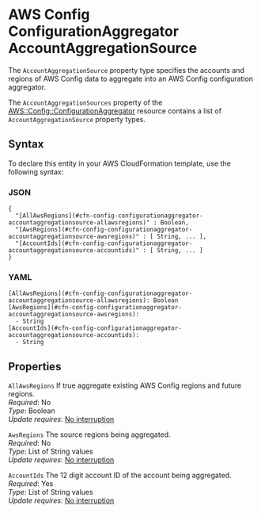 # AWS Config ConfigurationAggregator AccountAggregationSource<a name="aws-properties-config-configurationaggregator-accountaggregationsource"></a>

<a name="aws-properties-config-configurationaggregator-accountaggregationsource-description"></a>The `AccountAggregationSource` property type specifies the accounts and regions of AWS Config data to aggregate into an AWS Config configuration aggregator\.

<a name="aws-properties-config-configurationaggregator-accountaggregationsource-inheritance"></a>The `AccountAggregationSources` property of the [AWS::Config::ConfigurationAggregator](aws-resource-config-configurationaggregator.md) resource contains a list of `AccountAggregationSource` property types\.

## Syntax<a name="aws-properties-config-configurationaggregator-accountaggregationsource-syntax"></a>

To declare this entity in your AWS CloudFormation template, use the following syntax:

### JSON<a name="aws-properties-config-configurationaggregator-accountaggregationsource-syntax.json"></a>

```
{
  "[AllAwsRegions](#cfn-config-configurationaggregator-accountaggregationsource-allawsregions)" : Boolean,
  "[AwsRegions](#cfn-config-configurationaggregator-accountaggregationsource-awsregions)" : [ String, ... ],
  "[AccountIds](#cfn-config-configurationaggregator-accountaggregationsource-accountids)" : [ String, ... ]
}
```

### YAML<a name="aws-properties-config-configurationaggregator-accountaggregationsource-syntax.yaml"></a>

```
[AllAwsRegions](#cfn-config-configurationaggregator-accountaggregationsource-allawsregions): Boolean
[AwsRegions](#cfn-config-configurationaggregator-accountaggregationsource-awsregions): 
  - String
[AccountIds](#cfn-config-configurationaggregator-accountaggregationsource-accountids): 
  - String
```

## Properties<a name="aws-properties-config-configurationaggregator-accountaggregationsource-properties"></a>

`AllAwsRegions`  <a name="cfn-config-configurationaggregator-accountaggregationsource-allawsregions"></a>
If true aggregate existing AWS Config regions and future regions\.  
 *Required*: No  
 *Type*: Boolean  
 *Update requires*: [No interruption](using-cfn-updating-stacks-update-behaviors.md#update-no-interrupt) 

`AwsRegions`  <a name="cfn-config-configurationaggregator-accountaggregationsource-awsregions"></a>
The source regions being aggregated\.  
 *Required*: No  
 *Type*: List of String values  
 *Update requires*: [No interruption](using-cfn-updating-stacks-update-behaviors.md#update-no-interrupt) 

`AccountIds`  <a name="cfn-config-configurationaggregator-accountaggregationsource-accountids"></a>
The 12 digit account ID of the account being aggregated\.  
 *Required*: Yes  
 *Type*: List of String values  
 *Update requires*: [No interruption](using-cfn-updating-stacks-update-behaviors.md#update-no-interrupt) 
